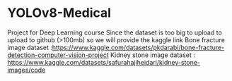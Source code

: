 # YOLOv8-Medical
Project for Deep Learning course
Since the dataset is too big to upload to upload to github (>100mb) so we will provide the kaggle link
Bone fracture image dataset :https://www.kaggle.com/datasets/pkdarabi/bone-fracture-detection-computer-vision-project
Kidney stone image dataset : https://www.kaggle.com/datasets/safurahajiheidari/kidney-stone-images/code
